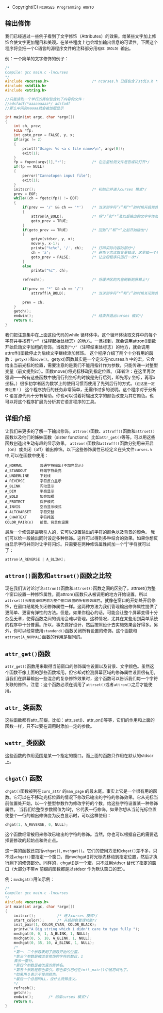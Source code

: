* Copyright(C) ```NCURSES Programming HOWTO```

## 输出修饰

我们已经通过一些例子看到了文字修饰（Attributes）的效果。给某些文字加上修饰会使文字更加醒目和美观。在某些程度上也会增加输出信息的可读性。下面这个程序将会把一个C语言的源程序文件的注释部分用```粗体（BOLD）```输出。

例：一个简单的文字修饰的例子：

```c
/*
Compile: gcc main.c -lncurses
*/
#include <ncurses.h>                    /* ncurses.h 已经包含了stdio.h */
#include <stdlib.h>
#include <string.h>

//只能读取一个单行的类似包含以下内容的文件：
//adsfadf/*aaaaaaaaa*/ adsfadf
//那么中间的aaaaa就会被加粗显示

int main(int argc, char *argv[])
{
    int ch, prev;
    FILE *fp;
    int goto_prev = FALSE, y, x;
    if(argc != 2)
    {
        printf("Usage: %s <a c file name>\n", argv[0]);
        exit(1);
    }
    fp = fopen(argv[1],"r");            /* 在这里检测文件是否成功打开*/
    if(fp == NULL)
    {
        perror("Cannotopen input file");
        exit(1);
    }
    initscr();                          /* 初始化并进入curses 模式*/
    prev = EOF;
    while((ch = fgetc(fp)) != EOF)
    {
        if(prev == '/' && ch == '*')    /* 当读到字符“/”和“*”的时候开启修饰*/
        {
            attron(A_BOLD);             /* 将“/”和“*”及以后输出的文字字体加粗*/
            goto_prev = TRUE;
        }
        if(goto_prev == TRUE)           /* 回到“/”和“*”之前开始输出*/
        {
            getyx(stdscr, y, x);
            move(y, x-1);
            printw("%c%c", '/', ch);    /* 打印实际内容的部分*/
            ch = 'a';                   /* 避免下次读取变量错误，这里赋一个任意值*/
            goto_prev = FALSE;          /* 让这段程序只运行一次*/
        }
        else 
            printw("%c", ch);
        
        refresh();                      /* 将缓冲区的内容刷新到屏幕上*/
        
        if(prev == '*' && ch == '/')
            attroff(A_BOLD);            /* 当读到字符“*”和“/”的时候关闭修饰*/
        
        prev = ch;
    }
    getch();
    endwin();                           /* 结束并退出curses 模式*/
    return 0;
}
```

我们把注意集中在上面这段代码的while 循环体中。这个循环体读取文件中的每个字符并寻找有```“/*”```（注释起始处标志）的地方。一旦找到，就会调用attron()函数开始启动文字加粗的修饰。当找到```“*/”```（注释结束处标志）的地方，就会调用attroff()函数停止为后续文字继续添加修饰。
这个程序介绍了两个十分有用的函数： ```getyx()```和```move()```。getyx()函数其实是一个定义在ncurses.h 中的宏，它会给出当前光标的位置，需要注意的是我们不能用指针作为参数，只能传递一对整型变量（前文提到过）。函数move()将光标移动到指定位置。（译者注：在这里再次强调——所有这些函数中使用行列坐标的时候是先行后列，即先写y 坐标，再写x坐标。）很多初学者因为数学上的使用习惯而使用了先列后行的方式。（```在这里一定要注意！```）
这个程序执行的任务非常简单，无需作过多的说明。这个程序对于分析C 语言源代码十分有帮助。你也可以试着将输出文字的颜色改变为其它颜色。也可以将这个程序扩展为分析其它语言程序的工具。

## 详细介绍

让我们来更多的了解一下输出修饰。```attron()```函数、```attroff()```函数和```attrset()```函数以及他们的姊妹函数（sister functions）比如```attr_get()```等等。可以用这些函数创造出生动有趣的显示效果。
```attron()```函数和```attroff()```函数分别用来开启（on）或关闭（off）输出修饰。以下这些修饰属性已经定义在头文件```curses.h``` 中,可以在函数中使用：

```
A_NORMAL        普通字符输出(不加亮显示)
A_STANDOUT      终端字符最亮
A_UNDERLINE     下划线
A_REVERSE       字符反白显示
A_BLINK         闪动显示
A_DIM           半亮显示
A_BOLD          加亮加粗
A_PROTECT       保护模式
A_INVIS         空白显示模式
A_ALTCHARSET    字符交替
A_CHARTEXT      字符掩盖
COLOR_PAIR(n)   前景、背景色设置
```

最后一个修饰是最吸引人的，它可以设置输出的字符的颜色以及背景的颜色。
我们可以给一段输出同时设定多种修饰。这样可以得到多种结合的效果。如果你想反白显示字符并同时让字符闪烁。只需要在两种修饰属性间加一个“|”字符就可以了：

```c
attron(A_REVERSE | A_BLINK);
```

## ```attron()```函数和```attrset()```函数之比较

现在我们该讨论讨论```attron()```函数和```attrset()```函数之间的区别了。attrset()为整个窗口设置一种修饰属性。而attron()函数只从被调用的地方开始设置。所以```attrset()会覆盖掉你先前为整个窗口设置的所有修饰属性```。就像在窗口的开始处开启修饰，在窗口结尾处关闭修饰属性一样。这两种方法为我们管理输出修饰属性提供了更简单、更富有弹性的方法。但是，如果你粗心的话，可能会让整个屏幕变得十分杂乱无章，使得函数之间的调用会难以管理。这种情况，尤其在某些用到菜单系统的程序中十分普遍。所以，事先做好设计，然后按照设计去实施效果会好得多。另外，你可以经常使用```standend()```函数关闭所有设置的修饰。这个函数和```attrset(A_NORMAL)```函数的作用是相同的。

## ```attr_get()```函数

```attr_get()```函数用来取得当前窗口的修饰属性设置以及背景、文字颜色。虽然这个函数不像上面的那些函数常用。但它却对检测屏幕区域的修饰属性设置很有用。当我们在屏幕输出一些混合的复杂修饰效果时，这个函数可以告诉我们每一个字符关联的修饰。注意：这个函数必须在调用了```attrset()```或者```attron()```之后才能使用。

## ```attr_``` 类函数

这些函数都有attr_前缀，比如：attr_set()、attr_on()等等，它们的作用和上面的函数一样，只不过要在调用时添加一定的参数。

## ```wattr_``` 类函数

这些函数的作用范围是某一个指定的窗口。而上面的函数只作用在默认的stdscr 上。

## ```chgat()``` 函数

```chgat()```函数被列在```curs_attr``` 的```man_page``` 的最末尾。事实上它是一个很有用的函数。它可以在不移动光标位置的情况下修改已输出的字符的修饰效果。它从光标当前位置处开始，以一个整型参数作为修改字符的个数。给这些字符设置某一种修饰属性。
当我们给整型参数赋值为1时，它代表一行修饰。如果你想从当前光标位置使整个一行的输出修饰变为反白显示时，可以这样使用：

```c
chgat(1, A_REVERSE, 0, NULL);
```

这个函数经常被用来修改已输出的字符的修饰。当然，你也可以根据自己的需要选择要修改的起始点和终止点。

这一类的函数还包括```wchgat()```, ```mvchgat()```。它们的使用方法和```chgat()```差不多，只不过```wchgat()```要指定一个窗口，而mvchgat()将光标先移动到指定位置，然后才执行剩下的修饰部分。同样的，chgat()是一个宏，只不过用stdscr 替代了指定的窗口（大部分不带w 前缀的函数都是以stdscr 作为默认窗口的宏）。

例：```mvchgat()```用法示例：

```c
/*
Compile: gcc main.c -lncurses
*/
#include <ncurses.h>
int main(int argc, char *argv[])
{
    initscr();          /* 进入curses 模式*/
    start_color();      /* 开启颜色管理功能*/
    init_pair(1, COLOR_CYAN, COLOR_BLACK);
    printw("A Big string which i didn't care to type fully ");
    mvchgat(0, 0, 1, A_BLINK, 1, NULL);
    mvchgat(0, 5, 10, A_BLINK, 1, NULL);
    mvchgat(0, 35, 10, A_BLINK, 1, NULL);
    /*
    *第一、二个参数表明了函数开始的位置。
    *第三个参数是被改变修饰的字符的数目，1
    表示一整行。
    *第四个参数是被改变的修饰名。
    *第五个参数是颜色索引。颜色索引已经在init_pair()中被初试化了。
    *如果用０表示不使用颜色。
    *最后一个总是NULL，没什么特殊含义。
    */
    refresh();
    getch();
    endwin();       /* 结束curses 模式*/
    return 0;
}
```
